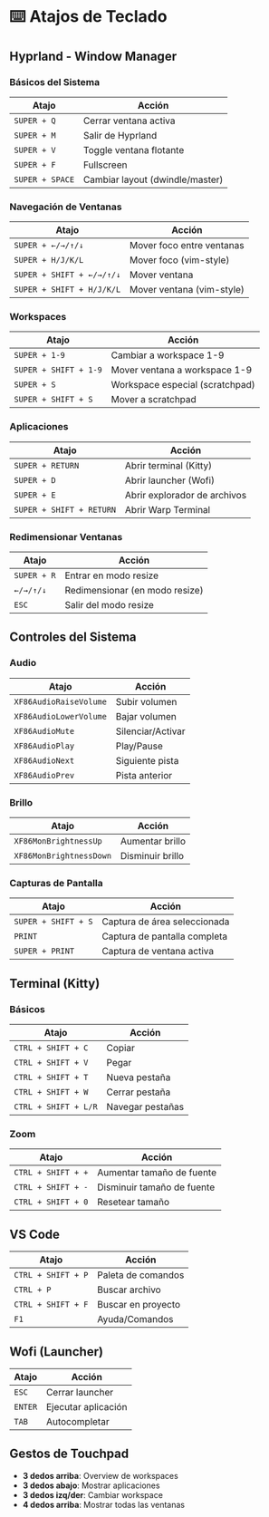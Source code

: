 # ⌨️ Atajos de Teclado

## Hyprland - Window Manager

### Básicos del Sistema
| Atajo | Acción |
|-------|--------|
| `SUPER + Q` | Cerrar ventana activa |
| `SUPER + M` | Salir de Hyprland |
| `SUPER + V` | Toggle ventana flotante |
| `SUPER + F` | Fullscreen |
| `SUPER + SPACE` | Cambiar layout (dwindle/master) |

### Navegación de Ventanas
| Atajo | Acción |
|-------|--------|
| `SUPER + ←/→/↑/↓` | Mover foco entre ventanas |
| `SUPER + H/J/K/L` | Mover foco (vim-style) |
| `SUPER + SHIFT + ←/→/↑/↓` | Mover ventana |
| `SUPER + SHIFT + H/J/K/L` | Mover ventana (vim-style) |

### Workspaces
| Atajo | Acción |
|-------|--------|
| `SUPER + 1-9` | Cambiar a workspace 1-9 |
| `SUPER + SHIFT + 1-9` | Mover ventana a workspace 1-9 |
| `SUPER + S` | Workspace especial (scratchpad) |
| `SUPER + SHIFT + S` | Mover a scratchpad |

### Aplicaciones
| Atajo | Acción |
|-------|--------|
| `SUPER + RETURN` | Abrir terminal (Kitty) |
| `SUPER + D` | Abrir launcher (Wofi) |
| `SUPER + E` | Abrir explorador de archivos |
| `SUPER + SHIFT + RETURN` | Abrir Warp Terminal |

### Redimensionar Ventanas
| Atajo | Acción |
|-------|--------|
| `SUPER + R` | Entrar en modo resize |
| `←/→/↑/↓` | Redimensionar (en modo resize) |
| `ESC` | Salir del modo resize |

## Controles del Sistema

### Audio
| Atajo | Acción |
|-------|--------|
| `XF86AudioRaiseVolume` | Subir volumen |
| `XF86AudioLowerVolume` | Bajar volumen |
| `XF86AudioMute` | Silenciar/Activar |
| `XF86AudioPlay` | Play/Pause |
| `XF86AudioNext` | Siguiente pista |
| `XF86AudioPrev` | Pista anterior |

### Brillo
| Atajo | Acción |
|-------|--------|
| `XF86MonBrightnessUp` | Aumentar brillo |
| `XF86MonBrightnessDown` | Disminuir brillo |

### Capturas de Pantalla
| Atajo | Acción |
|-------|--------|
| `SUPER + SHIFT + S` | Captura de área seleccionada |
| `PRINT` | Captura de pantalla completa |
| `SUPER + PRINT` | Captura de ventana activa |

## Terminal (Kitty)

### Básicos
| Atajo | Acción |
|-------|--------|
| `CTRL + SHIFT + C` | Copiar |
| `CTRL + SHIFT + V` | Pegar |
| `CTRL + SHIFT + T` | Nueva pestaña |
| `CTRL + SHIFT + W` | Cerrar pestaña |
| `CTRL + SHIFT + L/R` | Navegar pestañas |

### Zoom
| Atajo | Acción |
|-------|--------|
| `CTRL + SHIFT + +` | Aumentar tamaño de fuente |
| `CTRL + SHIFT + -` | Disminuir tamaño de fuente |
| `CTRL + SHIFT + 0` | Resetear tamaño |

## VS Code
| Atajo | Acción |
|-------|--------|
| `CTRL + SHIFT + P` | Paleta de comandos |
| `CTRL + P` | Buscar archivo |
| `CTRL + SHIFT + F` | Buscar en proyecto |
| `F1` | Ayuda/Comandos |

## Wofi (Launcher)
| Atajo | Acción |
|-------|--------|
| `ESC` | Cerrar launcher |
| `ENTER` | Ejecutar aplicación |
| `TAB` | Autocompletar |

## Gestos de Touchpad
- **3 dedos arriba**: Overview de workspaces
- **3 dedos abajo**: Mostrar aplicaciones
- **3 dedos izq/der**: Cambiar workspace
- **4 dedos arriba**: Mostrar todas las ventanas